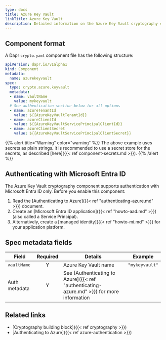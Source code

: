 ```yaml
---
type: docs
title: Azure Key Vault
linkTitle: Azure Key Vault
description: Detailed information on the Azure Key Vault cryptography component
---
```


## Component format

A Dapr `crypto.yaml` component file has the following structure:

```yaml
apiVersion: dapr.io/v1alpha1
kind: Component
metadata:
  name: azurekeyvault
spec:
  type: crypto.azure.keyvault
  metadata:
  - name: vaultName
    value: mykeyvault
  # See authentication section below for all options
  - name: azureTenantId
    value: ${{AzureKeyVaultTenantId}}
  - name: azureClientId
    value: ${{AzureKeyVaultServicePrincipalClientId}}
  - name: azureClientSecret
    value: ${{AzureKeyVaultServicePrincipalClientSecret}}
```

{{% alert title="Warning" color="warning" %}}
The above example uses secrets as plain strings. It is recommended to use a secret store for the secrets, as described [here]({{< ref component-secrets.md >}}).
{{% /alert %}}

## Authenticating with Microsoft Entra ID

The Azure Key Vault cryptography component supports authentication with Microsoft Entra ID only. Before you enable this component:

1. Read the [Authenticating to Azure]({{< ref "authenticating-azure.md" >}}) document.
2. Create an [Microsoft Entra ID application]({{< ref "howto-aad.md" >}}) (also called a Service Principal).
3. Alternatively, create a [managed identity]({{< ref "howto-mi.md" >}}) for your application platform.

## Spec metadata fields

| Field         | Required | Details                                                                                                                                                                          | Example        |
| ------------- | :------: | -------------------------------------------------------------------------------------------------------------------------------------------------------------------------------- | -------------- |
| `vaultName`   |     Y    | Azure Key Vault name                                                                                                                                                             | `"mykeyvault"` |
| Auth metadata |     Y    | See [Authenticating to Azure]({{< ref "authenticating-azure.md" >}}) for more information |                |

## Related links

- [Cryptography building block]({{< ref cryptography >}})
- [Authenticating to Azure]({{< ref azure-authentication >}})
